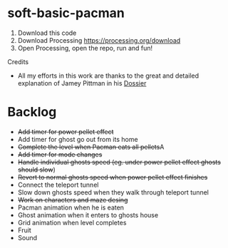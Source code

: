# soft-basic-pacman

1. Download this code
2. Download Processing https://processing.org/download
3. Open Processing, open the repo, run and fun!

Credits
 - All my efforts in this work are thanks to the great and detailed explanation of Jamey Pittman in his <a href="https://www.gamasutra.com/view/feature/3938/the_pacman_dossier.php?print=1" target="_blank">Dossier</a>

# Backlog

- ~~Add timer for power pellet effect~~
- Add timer for ghost go out from its home
- ~~Complete the level when Pacman eats all pellets~~A
- ~~Add timer for mode changes~~
- ~~Handle individual ghosts speed (eg. under power pellet effect ghosts should slow~~)
- ~~Revert to normal ghosts speed when power pellet effect finishes~~
- Connect the teleport tunnel
- Slow down ghosts speed when they walk through teleport tunnel
- ~~Work on characters and maze desing~~
- Pacman animation when he is eaten
- Ghost animation when it enters to ghosts house
- Grid animation when level completes
- Fruit
- Sound
